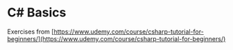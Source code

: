 # C# Basics

Exercises from [https://www.udemy.com/course/csharp-tutorial-for-beginners/](https://www.udemy.com/course/csharp-tutorial-for-beginners/)
